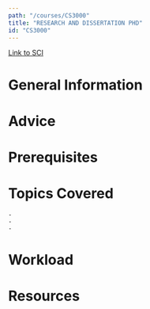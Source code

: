 ```yaml
---
path: "/courses/CS3000"
title: "RESEARCH AND DISSERTATION PHD"
id: "CS3000"
---
```


[Link to SCI]("http://courses.sci.pitt.edu/courses/courses/view/CS-3000")

# General Information

# Advice

# Prerequisites

<!-- PREREQ_REPLACEMENT (Do not remove) -->

<!-- END PREREQ_REPLACEMENT (Do not remove) -->

# Topics Covered

    -
    -
    -

# Workload

<!-- TESTIMONIALS
# Testimonials
This gets replaced with Gatsby, its
data comes from Google Sheets for easier
editing!
-->

# Resources
